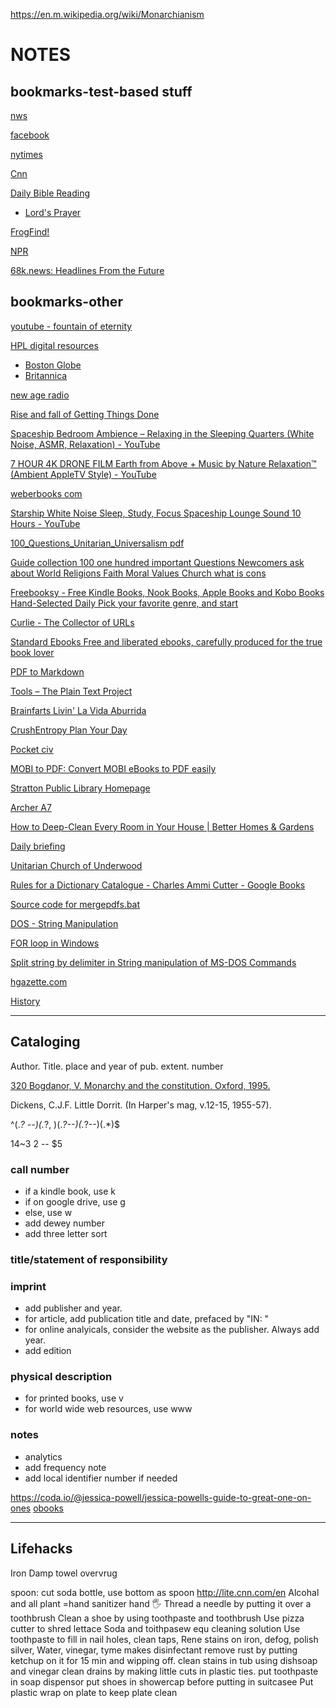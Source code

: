 https://en.m.wikipedia.org/wiki/Monarchianism


# NOTES
## bookmarks-test-based stuff

[nws](https://forecast.weather.gov/MapClick.php?lat=42.7843&lon=-71.0862&unit=0&lg=english&FcstType=text&TextType=1)

[facebook](https://mbasic.facebook.com/)

[nytimes](https://www.nytimes.com/timeswire)

[Cnn](https://lite.cnn.com/en)

[Daily Bible Reading](http://frogfind.com/read.php?a=https://www.biblegateway.com/reading-plans/bcp-daily-office/next?version=MSG)
- [Lord's Prayer](http://frogfind.com/read.php?a=https%3A%2F%2Fwww.biblegateway.com%2Fpassage%2F%3Fsearch%3Dmatthew+6%3A9-14%26version%3DMSG)

[FrogFind!](http://www.frogfind.com/)

[NPR](https://text.npr.org/)

[68k.news: Headlines From the Future](http://68k.news/)

## bookmarks-other

[youtube - fountain of eternity](https://www.youtube.com/watch?v=ewcO1MNyRME)

[HPL digital resources](https://haverhillpl.org/digital-resources/)

- [Boston Globe](https://libraries.state.ma.us/login?db=pq_globe&locid=mlin_n_haverpub)
- [Britannica](https://libraries.state.ma.us/login?eburl=https%3A%2F%2Flibrary.eb.com&ebtarget=%2Flevels%2Freferencecenter&ebboatid=9265643)

[new age radio](https://player.live365.com/a55861?l)

[Rise and fall of Getting Things Done](https://www.newyorker.com/tech/annals-of-technology/the-rise-and-fall-of-getting-things-done)

[Spaceship Bedroom Ambience – Relaxing in the Sleeping Quarters (White Noise, ASMR, Relaxation) - YouTube](https://www.youtube.com/watch?v=HFBjfzsOtx0)

[7 HOUR 4K DRONE FILM Earth from Above + Music by Nature Relaxation™ (Ambient AppleTV Style) - YouTube](https://www.youtube.com/watch?v=lM02vNMRRB0)

[weberbooks com](http://www.weberbooks.com/kindle/)

[Starship White Noise Sleep, Study, Focus Spaceship Lounge Sound 10 Hours - YouTube](https://www.youtube.com/watch?v=O7OWVgr67DM)

[100\_Questions\_Unitarian\_Universalism pdf](https://asuuc.net/wp-content/uploads/2018/07/100_Questions_Unitarian_Universalism.pdf)

[Guide collection 100 one hundred important Questions Newcomers ask about World Religions Faith Moral Values Church what is cons](http://www.uupuertorico.org/100_Questions_eng/100_Questions.html)

[Freebooksy - Free Kindle Books, Nook Books, Apple Books and Kobo Books Hand-Selected Daily Pick your favorite genre, and start](https://www.freebooksy.com/)

[Curlie - The Collector of URLs](https://curlie.org/)

[Standard Ebooks Free and liberated ebooks, carefully produced for the true book lover](https://standardebooks.org/)

[PDF to Markdown](https://pdf2md.morethan.io/)

[Tools – The Plain Text Project](https://plaintextproject.online/tools.html)

[Brainfarts Livin' La Vida Aburrida](https://web.archive.org/web/20031215180208/http://untitled.the-protagonist.net/)

[CrushEntropy Plan Your Day](https://crushentropy.com/plan)

[Pocket civ](http://www.backglass.org/scotts/games/PocketCiv/html/index.htm)

[MOBI to PDF: Convert MOBI eBooks to PDF easily](https://pdfcandy.com/mobi-to-pdf.html)

[Stratton Public Library Homepage](http://www.stratton.lib.me.us/#top)

[Archer A7](http://192.168.0.1/webpages/login.html?t=1565084106403)

[How to Deep-Clean Every Room in Your House | Better Homes & Gardens](https://www.bhg.com/homekeeping/house-cleaning/tips/how-to-deep-clean-your-house/#:~:text=How%20to%20Deep%20Clean%20Your%20House%201%20Brush,cycle%20on%20cold%2C...%206%20...%20%28more%20items%29%20)

[Daily briefing](https://theweek.com/10things)

[Unitarian Church of Underwood](https://www.ucofu.org/newcomers.php)

[Rules for a Dictionary Catalogue - Charles Ammi Cutter - Google Books](https://books.google.com/books?id=t1Xfj7wCbBMC&hl=en)

[Source code for mergepdfs.bat](https://www.robvanderwoude.com/sourcecode.php?src=mergepdfs_nt)

[DOS - String Manipulation](https://www.dostips.com/DtTipsStringManipulation.php)

[FOR loop in Windows](https://www.windows-commandline.com/windows-for-loop-examples/)

[Split string by delimiter in String manipulation of MS-DOS Commands](https://www.knowledgewalls.com/johnpeter/books/msdos-commands/split-string-by-delimiter)

[hgazette.com](https://www.hgazette.com/)

[History](http://www.freeland-holmes.lib.me.us/Board_Staff.html)

---

## Cataloging

Author.  Title.  place and year of pub.  extent.  number

[320  Bogdanor, V.  Monarchy and the constitution.  Oxford, 1995.](https://docs.google.com/document/d/1vq3dAzkiRCUxmWPsvdyg2NBzIzvTT1FTbSWpod-rOsI/edit?usp=sharing)

Dickens, C.J.F.  Little Dorrit.  (In Harper's mag, v.12-15, 1955-57).

^(.*? --)(.*?, )(.*?--)(.*?--)(.*)$

$1$4~$3~$2 -- $5

### call number
- if a kindle book, use k
- if on google drive, use g
- else, use w
- add dewey number
- add three letter sort

### title/statement of responsibility


### imprint
- add publisher and year. 
- for article, add publication title and date, prefaced by "IN: "
- for online analyicals, consider the website as the publisher. Always add year.
- add edition

### physical description

- for printed books, use v
- for world wide web resources, use www

### notes
- analytics
- add frequency note
- add local identifier number if needed


https://coda.io/@jessica-powell/jessica-powells-guide-to-great-one-on-ones
[obooks](https://www.obooko.com/)

---

## Lifehacks

Iron Damp towel overvrug 

spoon: cut soda bottle, use bottom as spoon
http://lite.cnn.com/en
Alcohal and all plant =hand sanitizer hand 🖐 
Thread a needle by putting it over a toothbrush
Clean a shoe by using toothpaste and toothbrush
Use pizza cutter to shred lettace
Soda and toithpasew equ cleaning solution
Use toothpaste to fill in nail holes, clean taps, Rene stains on iron, defog, polish silver, 
Water, vinegar, tyme makes disinfectant
remove rust by putting ketchup on it for 15 min and wipping off.
clean stains in tub using dishsoap and vinegar
clean drains by making little cuts in plastic ties.
put toothpaste in soap dispensor
put shoes in showercap before putting in suitcasee
Put plastic wrap on plate to keep plate clean


